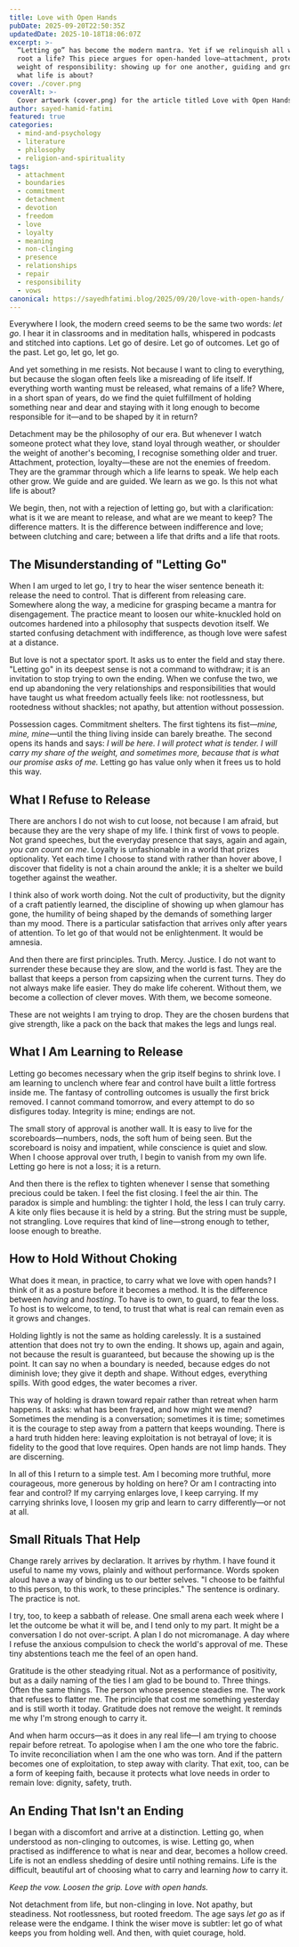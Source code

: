 ```yaml
---
title: Love with Open Hands
pubDate: 2025-09-20T22:50:35Z
updatedDate: 2025-10-18T18:06:07Z
excerpt: >-
  “Letting go” has become the modern mantra. Yet if we relinquish all we desire, what remains to
  root a life? This piece argues for open-handed love—attachment, protection, loyalty—and the chosen
  weight of responsibility: showing up for one another, guiding and growing together. Is this not
  what life is about?
cover: ./cover.png
coverAlt: >-
  Cover artwork (cover.png) for the article titled Love with Open Hands.
author: sayed-hamid-fatimi
featured: true
categories:
  - mind-and-psychology
  - literature
  - philosophy
  - religion-and-spirituality
tags:
  - attachment
  - boundaries
  - commitment
  - detachment
  - devotion
  - freedom
  - love
  - loyalty
  - meaning
  - non-clinging
  - presence
  - relationships
  - repair
  - responsibility
  - vows
canonical: https://sayedhfatimi.blog/2025/09/20/love-with-open-hands/
---
```


Everywhere I look, the modern creed seems to be the same two words: *let go*. I hear it in classrooms and in meditation halls, whispered in podcasts and stitched into captions. Let go of desire. Let go of outcomes. Let go of the past. Let go, let go, let go.

And yet something in me resists. Not because I want to cling to everything, but because the slogan often feels like a misreading of life itself. If everything worth wanting must be released, what remains of a life? Where, in a short span of years, do we find the quiet fulfillment of holding something near and dear and staying with it long enough to become responsible for it—and to be shaped by it in return?

Detachment may be the philosophy of our era. But whenever I watch someone protect what they love, stand loyal through weather, or shoulder the weight of another's becoming, I recognise something older and truer. Attachment, protection, loyalty—these are not the enemies of freedom. They are the grammar through which a life learns to speak. We help each other grow. We guide and are guided. We learn as we go. Is this not what life is about?

We begin, then, not with a rejection of letting go, but with a clarification: what is it we are meant to release, and what are we meant to keep? The difference matters. It is the difference between indifference and love; between clutching and care; between a life that drifts and a life that roots.

## The Misunderstanding of "Letting Go"

When I am urged to let go, I try to hear the wiser sentence beneath it: release the need to control. That is different from releasing care. Somewhere along the way, a medicine for grasping became a mantra for disengagement. The practice meant to loosen our white-knuckled hold on outcomes hardened into a philosophy that suspects devotion itself. We started confusing detachment with indifference, as though love were safest at a distance.

But love is not a spectator sport. It asks us to enter the field and stay there. "Letting go" in its deepest sense is not a command to withdraw; it is an invitation to stop trying to own the ending. When we confuse the two, we end up abandoning the very relationships and responsibilities that would have taught us what freedom actually feels like: not rootlessness, but rootedness without shackles; not apathy, but attention without possession.

Possession cages. Commitment shelters. The first tightens its fist—*mine, mine, mine*—until the thing living inside can barely breathe. The second opens its hands and says: *I will be here. I will protect what is tender. I will carry my share of the weight, and sometimes more, because that is what our promise asks of me.* Letting go has value only when it frees us to hold this way.

## What I Refuse to Release

There are anchors I do not wish to cut loose, not because I am afraid, but because they are the very shape of my life. I think first of vows to people. Not grand speeches, but the everyday presence that says, again and again, *you can count on me*. Loyalty is unfashionable in a world that prizes optionality. Yet each time I choose to stand with rather than hover above, I discover that fidelity is not a chain around the ankle; it is a shelter we build together against the weather.

I think also of work worth doing. Not the cult of productivity, but the dignity of a craft patiently learned, the discipline of showing up when glamour has gone, the humility of being shaped by the demands of something larger than my mood. There is a particular satisfaction that arrives only after years of attention. To let go of that would not be enlightenment. It would be amnesia.

And then there are first principles. Truth. Mercy. Justice. I do not want to surrender these because they are slow, and the world is fast. They are the ballast that keeps a person from capsizing when the current turns. They do not always make life easier. They do make life coherent. Without them, we become a collection of clever moves. With them, we become someone.

These are not weights I am trying to drop. They are the chosen burdens that give strength, like a pack on the back that makes the legs and lungs real.

## What I Am Learning to Release

Letting go becomes necessary when the grip itself begins to shrink love. I am learning to unclench where fear and control have built a little fortress inside me. The fantasy of controlling outcomes is usually the first brick removed. I cannot command tomorrow, and every attempt to do so disfigures today. Integrity is mine; endings are not.

The small story of approval is another wall. It is easy to live for the scoreboards—numbers, nods, the soft hum of being seen. But the scoreboard is noisy and impatient, while conscience is quiet and slow. When I choose approval over truth, I begin to vanish from my own life. Letting go here is not a loss; it is a return.

And then there is the reflex to tighten whenever I sense that something precious could be taken. I feel the fist closing. I feel the air thin. The paradox is simple and humbling: the tighter I hold, the less I can truly carry. A kite only flies because it is held by a string. But the string must be supple, not strangling. Love requires that kind of line—strong enough to tether, loose enough to breathe.

## How to Hold Without Choking

What does it mean, in practice, to carry what we love with open hands? I think of it as a posture before it becomes a method. It is the difference between *having* and *hosting*. To have is to own, to guard, to fear the loss. To host is to welcome, to tend, to trust that what is real can remain even as it grows and changes.

Holding lightly is not the same as holding carelessly. It is a sustained attention that does not try to own the ending. It shows up, again and again, not because the result is guaranteed, but because the showing up is the point. It can say no when a boundary is needed, because edges do not diminish love; they give it depth and shape. Without edges, everything spills. With good edges, the water becomes a river.

This way of holding is drawn toward repair rather than retreat when harm happens. It asks: what has been frayed, and how might we mend? Sometimes the mending is a conversation; sometimes it is time; sometimes it is the courage to step away from a pattern that keeps wounding. There is a hard truth hidden here: leaving exploitation is not betrayal of love; it is fidelity to the good that love requires. Open hands are not limp hands. They are discerning.

In all of this I return to a simple test. Am I becoming more truthful, more courageous, more generous by holding on here? Or am I contracting into fear and control? If my carrying enlarges love, I keep carrying. If my carrying shrinks love, I loosen my grip and learn to carry differently—or not at all.

## Small Rituals That Help

Change rarely arrives by declaration. It arrives by rhythm. I have found it useful to name my vows, plainly and without performance. Words spoken aloud have a way of binding us to our better selves. "I choose to be faithful to this person, to this work, to these principles." The sentence is ordinary. The practice is not.

I try, too, to keep a sabbath of release. One small arena each week where I let the outcome be what it will be, and I tend only to my part. It might be a conversation I do not over-script. A plan I do not micromanage. A day where I refuse the anxious compulsion to check the world's approval of me. These tiny abstentions teach me the feel of an open hand.

Gratitude is the other steadying ritual. Not as a performance of positivity, but as a daily naming of the ties I am glad to be bound to. Three things. Often the same things. The person whose presence steadies me. The work that refuses to flatter me. The principle that cost me something yesterday and is still worth it today. Gratitude does not remove the weight. It reminds me why I'm strong enough to carry it.

And when harm occurs—as it does in any real life—I am trying to choose repair before retreat. To apologise when I am the one who tore the fabric. To invite reconciliation when I am the one who was torn. And if the pattern becomes one of exploitation, to step away with clarity. That exit, too, can be a form of keeping faith, because it protects what love needs in order to remain love: dignity, safety, truth.

## An Ending That Isn't an Ending

I began with a discomfort and arrive at a distinction. Letting go, when understood as non-clinging to outcomes, is wise. Letting go, when practised as indifference to what is near and dear, becomes a hollow creed. Life is not an endless shedding of desire until nothing remains. Life is the difficult, beautiful art of choosing what to carry and learning *how* to carry it.

*Keep the vow. Loosen the grip. Love with open hands.*

Not detachment from life, but non-clinging in love. Not apathy, but steadiness. Not rootlessness, but rooted freedom. The age says *let go* as if release were the endgame. I think the wiser move is subtler: let go of what keeps you from holding well. And then, with quiet courage, hold.

